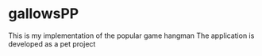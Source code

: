 # gallowsPP
This is my implementation of the popular game hangman The application is developed as a pet project
